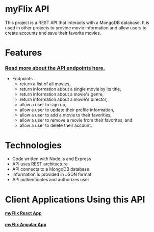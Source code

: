 # **myFlix API**
This project is a REST API that interacts with a MongoDB database. It is used in other projects to provide movie information and allow users to create accounts and save their favorite movies.


# Features
### [Read more about the API endpoints here.](https://bchanmyflix.herokuapp.com/documentation.html)
* Endpoints
  * return a list of all movies,
  * return information about a single movie by its title,
  * return information about a movie's genre,
  * return information about a movie's director,
  * allow a user to sign up,
  * allow a user to update their profile information,
  * allow a user to add a movie to their favorities,
  * allow a user to remove a movie from their favorites, and
  * allow a user to delete their account.


# Technologies
* Code written with Node.js and Express
* API uses REST architecture
* API connects to a MongoDB database
* Information is provided in JSON format
* API authenticates and authorizes user


# Client Applications Using this API
#### [myFlix React App](https://bethiamchan-myflix.netlify.app/)
#### [myFlix Angular App](https://bethiamchan.github.io/myFlix-Angular-client/welcome)